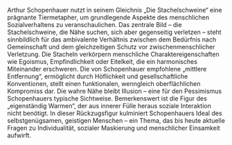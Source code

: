 Arthur Schopenhauer nutzt in seinem Gleichnis „Die Stachelschweine“ eine prägnante 
Tiermetapher, um grundlegende Aspekte des menschlichen Sozialverhaltens zu 
veranschaulichen. Das zentrale Bild – die Stachelschweine, die Nähe suchen, sich aber 
gegenseitig verletzen – steht sinnbildlich für das ambivalente Verhältnis zwischen dem 
Bedürfnis nach Gemeinschaft und dem gleichzeitigen Schutz vor zwischenmenschlicher 
Verletzung. Die Stacheln verkörpern menschliche Charaktereigenschaften wie Egoismus, 
Empfindlichkeit oder Eitelkeit, die ein harmonisches Miteinander erschweren. Die von 
Schopenhauer empfohlene „mittlere Entfernung“, ermöglicht durch Höflichkeit und 
gesellschaftliche Konventionen, stellt einen funktionalen, wenngleich oberflächlichen 
Kompromiss dar. Die wahre Nähe bleibt Illusion – eine für den Pessimismus Schopenhauers 
typische Sichtweise. Bemerkenswert ist die Figur des „eigenständig Warmen“, der aus 
innerer Fülle heraus soziale Interaktion nicht benötigt. In dieser Rückzugsfigur kulminiert 
Schopenhauers Ideal des selbstgenügsamen, geistigen Menschen – ein Thema, das bis 
heute aktuelle Fragen zu Individualität, sozialer Maskierung und menschlicher Einsamkeit 
aufwirft. 
